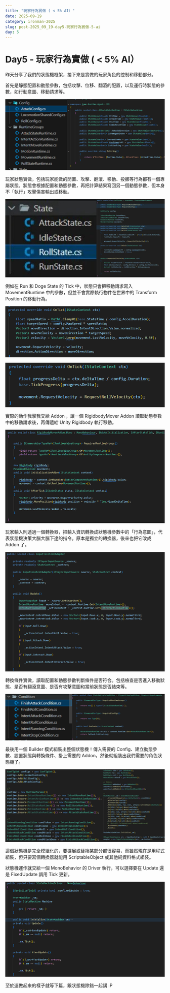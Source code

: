 ```yaml
---
title: "玩家行為實做 ( < 5% AI）"
date: 2025-09-19
category: ironman-2025
slug: post-2025_09_19-day5-玩家行為實做-5-ai
day: 5
---
```


# Day5 - 玩家行為實做 ( < 5% AI）


昨天分享了我們的狀態機框架，接下來是實做的玩家角色的控制和移動部分。

首先是靜態配置和動態參數，包括攻擊、位移、翻滾的配置，以及運行時狀態的參數，如行動意圖、移動請求等。

![圖片](https://raw.githubusercontent.com/angus945/ithelp-2025ironman-posts/refs/heads/main/Publish/day-5_2025-09-19/images/image_9.png)

玩家狀態實做，包括玩家能做的閒置、攻擊、翻滾、移動、投擲等行為都有一個專屬狀態。狀態會根據配置和動態參數，再把計算結果寫回另一個動態參數，但本身不「執行」攻擊傷害輸出或移動。

![圖片](https://raw.githubusercontent.com/angus945/ithelp-2025ironman-posts/refs/heads/main/Publish/day-5_2025-09-19/images/image_1.png)

例如在 Run 和 Doge State 的 Tick 中，狀態只會把移動請求寫入 MovementRuntime 中的參數，但並不會實際執行物件在世界中的 Transform Position 的移動行為。

![圖片](https://raw.githubusercontent.com/angus945/ithelp-2025ironman-posts/refs/heads/main/Publish/day-5_2025-09-19/images/image_2.png)

![圖片](https://raw.githubusercontent.com/angus945/ithelp-2025ironman-posts/refs/heads/main/Publish/day-5_2025-09-19/images/image_3.png)

實際的動作我擊我交給 Addon ，讓一個 RigidbodyMover Addon 讀取動態參數中的移動請求後，再傳遞給 Unity Rigidbody 執行移動。

![圖片](https://raw.githubusercontent.com/angus945/ithelp-2025ironman-posts/refs/heads/main/Publish/day-5_2025-09-19/images/image_4.png)

玩家輸入則透過一個轉換器，把輸入資訊轉換成狀態機參數中的「行為意圖」，代表狀態機決策大腦大腦下達的指令。原本是獨立的轉換器，後來也把它改成 Addon 了。

![圖片](https://raw.githubusercontent.com/angus945/ithelp-2025ironman-posts/refs/heads/main/Publish/day-5_2025-09-19/images/image_5.png)

轉換條件實做，讀取配置和動態參數判斷條件是否符合。包括檢查是否進入移動狀態、是否有翻滾意圖、是否有攻擊意圖和當前狀態是否結束等。

![圖片](https://raw.githubusercontent.com/angus945/ithelp-2025ironman-posts/refs/heads/main/Publish/day-5_2025-09-19/images/image_6.png)

最後用一個 Builder 模式組裝出整個狀態機！傳入需要的 Config、建立動態參數、設置狀態與轉換條件、掛上需要的 Addon，然後就組裝出我們需要的角色狀態機了。

![圖片](https://raw.githubusercontent.com/angus945/ithelp-2025ironman-posts/refs/heads/main/Publish/day-5_2025-09-19/images/image_7.png)

這個狀態機是完全模組化的，要擴展或替換某部分都很容易，而雖然現在是用程式組裝，但只要寫個轉換器就能用 ScriptableObject 或其他純資料格式組裝。

狀態機運作就交給一個 MonoBehavior 的 Driver 執行，可以選擇要在 Update 還是 FixedUpdate 調用 Tick 更新。

![圖片](https://raw.githubusercontent.com/angus945/ithelp-2025ironman-posts/refs/heads/main/Publish/day-5_2025-09-19/images/image_8.png)

至於運做起來的樣子就等下篇，跟狀態機除錯一起講 :P
